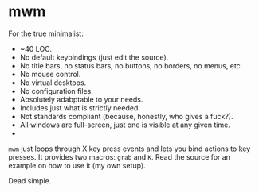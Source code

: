 # mwm

For the true minimalist:

- ~40 LOC.
- No default keybindings (just edit the source).
- No title bars, no status bars, no buttons, no borders, no menus, etc.
- No mouse control.
- No virtual desktops.
- No configuration files.
- Absolutely adabptable to your needs.
- Includes just what is strictly needed.
- Not standards compliant (because, honestly, who gives a fuck?).
- All windows are full-screen, just one is visible at any given time.
-

`mwm` just loops through X key press events and lets you bind
actions to key presses. It provides two macros: `grab` and `K`.
Read the source for an example on how to use it (my own setup).

Dead simple.
